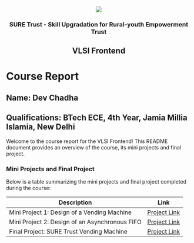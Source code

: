 <!-- PROJECT LOGO -->
<br />

<div align="center">
   <img src='https://user-images.githubusercontent.com/73131499/166115643-d3187f47-d38f-41b2-ae42-5ecbbc60de14.png' />


<h3 align="center">SURE Trust - Skill Upgradation for Rural-youth Empowerment Trust</h3>
  <h2> VLSI Frontend </h2>
</div>

# Course Report

## Name: Dev Chadha

## Qualifications: BTech ECE, 4th Year, Jamia Millia Islamia, New Delhi

Welcome to the course report for the VLSI Frontend! This README document provides an overview of the course, its mini projects and final project.

### Mini Projects and Final Project

Below is a table summarizing the mini projects and final project completed during the course:

| Description                               | Link                                    |
|-------------------------------------------|-----------------------------------------|
| Mini Project 1: Design of a Vending Machine     | [Project Link](https://github.com/sure-trust/G11_VLSI/tree/main/Mini%20Projects/Dev%20Chadha/Minor_1)                         |
| Mini Project 2: Design of an Asynchronous FIFO | [Project Link](https://github.com/sure-trust/G11_VLSI/tree/main/Mini%20Projects/Dev%20Chadha/Minor_2)                         |
| Final Project: SURE Trust Vending Machine    | [Project Link](https://github.com/sure-trust/G11_VLSI/tree/main/Final%20Capstone%20Project/Dev%20Chadha)                         |
